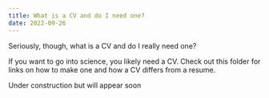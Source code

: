 ```yaml
---
title: What is a CV and do I need one?
date: 2022-09-26
---
```

Seriously, though, what is a CV and do I really need one? 

If you want to go into science, you likely need a CV. Check out this folder for links on how to make one and how a CV differs from a resume.

<!--more-->

Under construction but will appear soon

